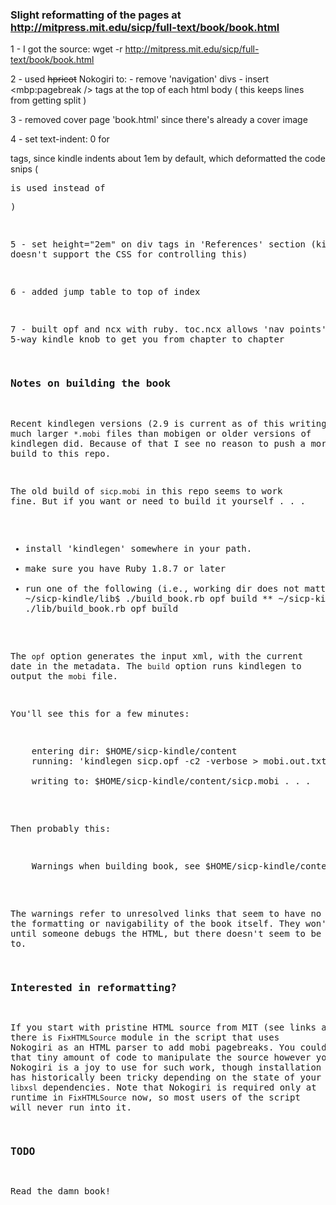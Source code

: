 ### Slight reformatting of the pages at http://mitpress.mit.edu/sicp/full-text/book/book.html

1 - I got the source:
      wget -r http://mitpress.mit.edu/sicp/full-text/book/book.html

2 - used ~~hpricot~~ Nokogiri to:
      - remove 'navigation' divs
      - insert <mbp:pagebreak /> tags at the top of each html body ( this keeps lines from getting split )

3 - removed cover page 'book.html' since there's already a cover image

4 - set text-indent: 0 for <p> tags, since kindle indents about 1em by default, which deformatted the code snips (<p><tt> is used instead of <pre>)

5 - set height="2em" on div tags in 'References' section (kindle doesn't support the CSS for controlling this)

6 - added jump table to top of index

7 - built opf and ncx with ruby.  toc.ncx allows 'nav points' for the 5-way kindle knob to get you from chapter to chapter

### Notes on building the book

Recent kindlegen versions (2.9 is current as of this writing) produce much larger <code>*.mobi</code> files than mobigen or older versions of kindlegen did.  Because of that I see no reason to push a more recent build to this repo.

The old build of <code>sicp.mobi</code> in this repo seems to work fine.  But if you want or need to build it yourself . . .

* install 'kindlegen' somewhere in your path.
* make sure you have Ruby 1.8.7 or later
* run one of the following (i.e., working dir does not matter):
** ~/sicp-kindle/lib$ ./build_book.rb opf build
** ~/sicp-kindle$ ./lib/build_book.rb opf build

The <code>opf</code> option generates the input xml, with the current date in the metadata.  The <code>build</code> option runs kindlegen to output the <code>mobi</code> file.

You'll see this for a few minutes:

<pre>
    entering dir: $HOME/sicp-kindle/content
    running: 'kindlegen sicp.opf -c2 -verbose > mobi.out.txt'

    writing to: $HOME/sicp-kindle/content/sicp.mobi . . .
</pre>

Then probably this:

<pre>
    Warnings when building book, see $HOME/sicp-kindle/content/mobi.out.txt for information
</pre>

The warnings refer to unresolved links that seem to have no affect on the formatting or navigability of the book itself.  They won't go away until someone debugs the HTML, but there doesn't seem to be any reason to.

### Interested in reformatting?

If you start with pristine HTML source from MIT (see links above), there is <code>FixHTMLSource</code> module in the script that uses Nokogiri as an HTML parser to add mobi pagebreaks.
You could build on that tiny amount of code to manipulate the source however you see fit.  Nokogiri is a joy to use for such work, though installation of the gem has historically been tricky depending on the state of your local <code>libxsl</code> dependencies.
Note that Nokogiri is required only at runtime in <code>FixHTMLSource</code> now, so most users of the script will never run into it.


### TODO

Read the damn book!
